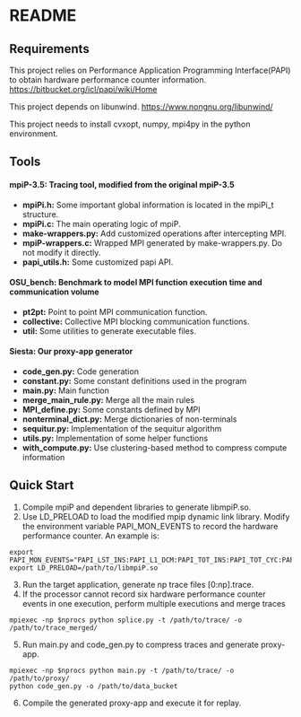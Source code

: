 # README

## Requirements

This project relies on Performance Application Programming Interface(PAPI) to obtain hardware performance counter information. <https://bitbucket.org/icl/papi/wiki/Home>

This project depends on libunwind. <https://www.nongnu.org/libunwind/>

This project needs to install cvxopt, numpy, mpi4py in the python environment.



## Tools

#### mpiP-3.5: Tracing tool, modified from the original mpiP-3.5

- **mpiPi.h:** Some important global information is located in the mpiPi_t structure.
- **mpiPi.c:** The main operating logic of mpiP.
- **make-wrappers.py:** Add customized operations after intercepting MPI.
- **mpiP-wrappers.c:** Wrapped MPI generated by make-wrappers.py. Do not modify it directly.
- **papi_utils.h:** Some customized papi API.

#### OSU_bench: Benchmark to model MPI function execution time and communication volume

- **pt2pt:** Point to point MPI communication function.
- **collective:** Collective MPI blocking communication functions.
- **util:** Some utilities to generate executable files.

#### Siesta: Our proxy-app generator

- **code_gen.py:** Code generation
- **constant.py:** Some constant definitions used in the program
- **main.py:** Main function
- **merge_main_rule.py:** Merge all the main rules
- **MPI_define.py:** Some constants defined by MPI
- **nonterminal_dict.py:** Merge dictionaries of non-terminals
- **sequitur.py:** Implementation of the sequitur algorithm
- **utils.py:** Implementation of some helper functions
- **with_compute.py:** Use clustering-based method to compress compute information



## Quick Start

1. Compile mpiP and dependent libraries to generate libmpiP.so.
2. Use LD_PRELOAD to load the modified mpip dynamic link library. Modify the environment variable PAPI_MON_EVENTS to record the hardware performance counter. An example is:

```shell
export PAPI_MON_EVENTS="PAPI_LST_INS:PAPI_L1_DCM:PAPI_TOT_INS:PAPI_TOT_CYC:PAPI_BR_CN:PAPI_BR_MSP"
export LD_PRELOAD=/path/to/libmpiP.so
```

3. Run the target application, generate np trace files [0:np].trace.
4. If the processor cannot record six hardware performance counter events in one execution, perform multiple executions and merge traces

```shell
mpiexec -np $nprocs python splice.py -t /path/to/trace/ -o /path/to/trace_merged/
```

5. Run main.py and code_gen.py to compress traces and generate proxy-app.

```shell
mpiexec -np $nprocs python main.py -t /path/to/trace/ -o /path/to/proxy/
python code_gen.py -o /path/to/data_bucket
```

6. Compile the generated proxy-app and execute it for replay.

